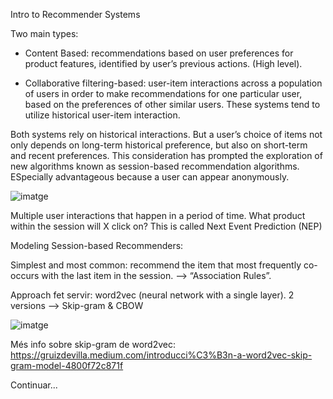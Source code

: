 Intro to Recommender Systems

Two main types: 

- Content Based: recommendations based on user preferences for product features, identified by user’s previous actions. (High level).

- Collaborative filtering-based: user-item interactions across a population of users in order to make recommendations for one particular user, based on the preferences of other similar users.  These systems tend to utilize historical user-item interaction.

Both systems rely on historical interactions.
But a user’s choice of items not only depends on long-term historical preference, but also on short-term and recent preferences.
This consideration has prompted the exploration of new algorithms known as session-based recommendation algorithms.
ESpecially advantageous because a user can appear anonymously.

![imatge](https://user-images.githubusercontent.com/62561223/200885398-4c670503-04fc-49db-b45d-4d70fa842f97.png)


Multiple user interactions that happen in a period of time.
What product within the session will X click on? This is called Next Event Prediction (NEP)

Modeling Session-based Recommenders:

Simplest and most common: recommend the item that most frequently co-occurs with the last item in the session. —> “Association Rules”.

Approach fet servir: word2vec (neural network with a single layer). 
2 versions —> Skip-gram & CBOW

![imatge](https://user-images.githubusercontent.com/62561223/200885315-fce5f5df-53fe-409b-8002-2bd66734eaf5.png)

Més info sobre skip-gram de word2vec:
https://gruizdevilla.medium.com/introducci%C3%B3n-a-word2vec-skip-gram-model-4800f72c871f

Continuar...
